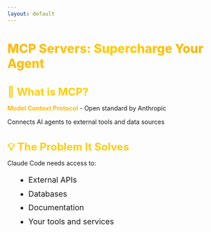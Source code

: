 ```yaml
---
layout: default
---
```


# MCP Servers: Supercharge Your Agent

<div class="flex flex-col gap-14 mt-14">

<div v-click>

## 🔌 What is MCP?
**Model Context Protocol** - Open standard by Anthropic

Connects AI agents to external tools and data sources

</div>

<div v-click>

## 💡 The Problem It Solves
Claude Code needs access to:
- External APIs
- Databases
- Documentation
- Your tools and services

</div>

</div>

<style>
h1 {
  background: linear-gradient(135deg, #FDB913 0%, #FFCD00 50%, #F7A600 100%);
  -webkit-background-clip: text;
  -webkit-text-fill-color: transparent;
  background-clip: text;
  font-weight: 800;
}

h2 {
  color: #FFCD00;
  font-size: 1.5rem;
  margin-bottom: 0.75rem;
}

.slidev-layout {
  background: linear-gradient(135deg, #1a1a1a 0%, #2d2d2d 100%);
  color: #ffffff;
}

li {
  font-size: 1.1rem;
  line-height: 1.8;
  margin-left: 1.5rem;
}

strong {
  color: #FDB913;
}
</style>

